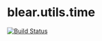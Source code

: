 # blear.utils.time

[![Build Status][travis-img]][travis-url] 

[travis-img]: https://travis-ci.org/blearjs/blear.utils.time.svg?branch=master
[travis-url]: https://travis-ci.org/blearjs/blear.utils.time

